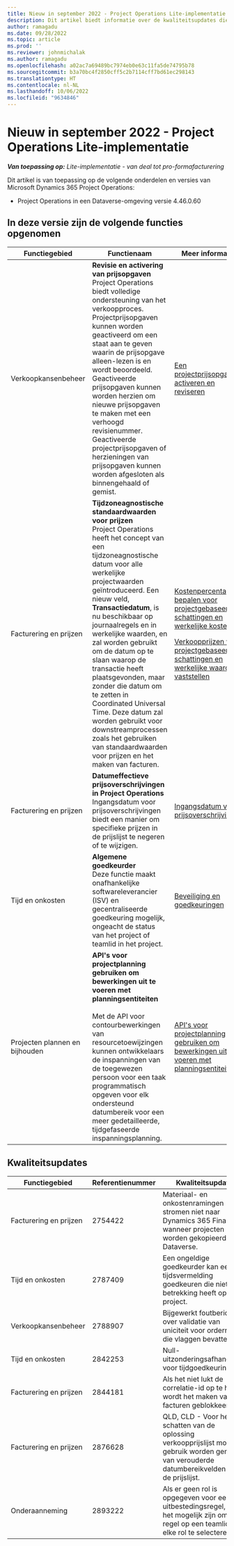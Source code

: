 ```yaml
---
title: Nieuw in september 2022 - Project Operations Lite-implementatie
description: Dit artikel biedt informatie over de kwaliteitsupdates die beschikbaar zijn in de versie van de Microsoft Dynamics 365 Project Operations Lite-implementatie van september 2022.
author: ramagadu
ms.date: 09/28/2022
ms.topic: article
ms.prod: ''
ms.reviewer: johnmichalak
ms.author: ramagadu
ms.openlocfilehash: a02ac7a69489bc7974eb0e63c11fa5de74795b78
ms.sourcegitcommit: b3a70bc4f2850cff5c2b7114cff7bd61ec298143
ms.translationtype: HT
ms.contentlocale: nl-NL
ms.lasthandoff: 10/06/2022
ms.locfileid: "9634846"
---
```

# <a name="whats-new-september-2022---project-operations-lite-deployment"></a>Nieuw in september 2022 - Project Operations Lite-implementatie

_**Van toepassing op:** Lite-implementatie - van deal tot pro-formafacturering_

Dit artikel is van toepassing op de volgende onderdelen en versies van Microsoft Dynamics 365 Project Operations:

- Project Operations in een Dataverse-omgeving versie 4.46.0.60

## <a name="features-included-in-this-release"></a>In deze versie zijn de volgende functies opgenomen

| Functiegebied | Functienaam | Meer informatie |
| --- | --- | --- |
| Verkoopkansenbeheer | **Revisie en activering van prijsopgaven**<br>Project Operations biedt volledige ondersteuning van het verkoopproces. Projectprijsopgaven kunnen worden geactiveerd om een staat aan te geven waarin de prijsopgave alleen-lezen is en wordt beoordeeld. Geactiveerde prijsopgaven kunnen worden herzien om nieuwe prijsopgaven te maken met een verhoogd revisienummer. Geactiveerde projectprijsopgaven of herzieningen van prijsopgaven kunnen worden afgesloten als binnengehaald of gemist. | [Een projectprijsopgave activeren en reviseren](/dynamics365/project-operations/sales/activation-and-revision) |
| Facturering en prijzen | **Tijdzoneagnostische standaardwaarden voor prijzen**<br>Project Operations heeft het concept van een tijdzoneagnostische datum voor alle werkelijke projectwaarden geïntroduceerd. Een nieuw veld, **Transactiedatum**, is nu beschikbaar op journaalregels en in werkelijke waarden, en zal worden gebruikt om de datum op te slaan waarop de transactie heeft plaatsgevonden, maar zonder die datum om te zetten in Coordinated Universal Time. Deze datum zal worden gebruikt voor downstreamprocessen zoals het gebruiken van standaardwaarden voor prijzen en het maken van facturen. | <p>[Kostenpercentages bepalen voor projectgebaseerde schattingen en werkelijke kosten](/dynamics365/project-operations/pro/pricing-costing/cost-price-resolution-sales)</p><p>[Verkoopprijzen voor projectgebaseerde schattingen en werkelijke waarden vaststellen](/dynamics365/project-operations/pro/pricing-costing/sales-price-resolution-sales)</p> |
| Facturering en prijzen | **Datumeffectieve prijsoverschrijvingen in Project Operations**<br>Ingangsdatum voor prijsoverschrijvingen biedt een manier om specifieke prijzen in de prijslijst te negeren of te wijzigen. | [Ingangsdatum voor prijsoverschrijvingen](/dynamics365/project-operations/pricing-costing/dateffective_price_overrides) |
| Tijd en onkosten | **Algemene goedkeurder**<br>Deze functie maakt onafhankelijke softwareleverancier (ISV) en gecentraliseerde goedkeuring mogelijk, ongeacht de status van het project of teamlid in het project. | [Beveiliging en goedkeuringen](/dynamics365/project-operations/approvals/approvals-security) |
|Projecten plannen en bijhouden|**API's voor projectplanning gebruiken om bewerkingen uit te voeren met planningsentiteiten** </br> </br>Met de API voor contourbewerkingen van resourcetoewijzingen kunnen ontwikkelaars de inspanningen van de toegewezen persoon voor een taak programmatisch opgeven voor elk ondersteund datumbereik voor een meer gedetailleerde, tijdgefaseerde inspanningsplanning.|[API's voor projectplanning gebruiken om bewerkingen uit te voeren met planningsentiteiten](/dynamics365/project-operations/project-management/schedule-api-preview)|

## <a name="quality-updates"></a>Kwaliteitsupdates

| Functiegebied | Referentienummer | Kwaliteitsupdate |
| --- | --- | --- |
| Facturering en prijzen | 2754422 | Materiaal- en onkostenramingen stromen niet naar Dynamics 365 Finance wanneer projecten worden gekopieerd in Dataverse. |
| Tijd en onkosten | 2787409 | Een ongeldige goedkeurder kan een tijdsvermelding goedkeuren die niet betrekking heeft op een project. |
| Verkoopkansenbeheer | 2788907 | Bijgewerkt foutbericht over validatie van uniciteit voor orderregels die vlaggen bevatten. |
| Tijd en onkosten | 2842253 | Null-uitzonderingsafhandeling voor tijdgoedkeuring. |
| Facturering en prijzen | 2844181 | Als het niet lukt de correlatie-id op te halen, wordt het maken van facturen geblokkeerd. |
| Facturering en prijzen | 2876628 | QLD, CLD - Voor het schatten van de oplossing verkoopprijslijst moet gebruik worden gemaakt van verouderde datumbereikvelden van de prijslijst. |
| Onderaanneming | 2893222 | Als er geen rol is opgegeven voor een uitbestedingsregel, moet het mogelijk zijn om die regel op een teamlid voor elke rol te selecteren. |

